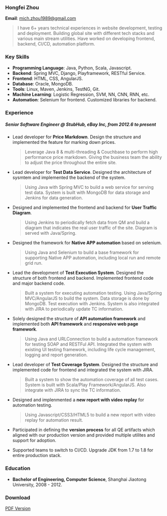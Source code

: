 ### Hongfei Zhou
**Email**: mich.zhou1989@gmail.com

> I have 6+ years technical experiences in website development, testing and deployment. Building global site with different tech stacks and various main stream utilities. Have worked on developing frontend, backend, CI/CD, automation platform.

### Key Skills
* **Programming Language**: Java, Python, Scala, Javascript.
* **Backend**: Spring MVC, Django, Playframework, RESTful Service.
* **Frontend**: HTML, CSS, AngularJS.
* **Database**: Oracle, MongoDB.
* **Tools**: Linux, Maven, Jenkins, TestNG, Git.
* **Machine Learning**: Logistic Regression, SVM, NN, CNN, RNN, etc.
* **Automation**: Selenium for frontend. Customized libraries for backend.

### Experience
##### Senior Software Engineer @ StubHub, eBay Inc, *from 2012.6 to present*

* Lead developer for **Price Markdown**. Design the structure and implemented the feature for marking down prices.
	> Leverage Java 8 & multi-threading & Couchbase to perform high performance price markdown. Giving the business team the ability to adjust the price throughout the entire site.

* Lead developer for **Test Data Service**. Designed the architecture of sysmtem and implemented the backend of the system.
	> Using Java with Spring MVC to build a web service for serving test data. System is built with MongoDB for data storage and Jenkins for data generation.
	
* Designed and implemented the frontend and backend for **User Traffic Diagram**. 
	> Using Jenkins to periodically fetch data from QM and build a diagram that indicates the real user traffic of the site. Diagram is served with Java/Spring.
	
* Designed the framework for **Native APP automation** based on selenium.
	> Using Java and Selenium to build a base framework for supporting Native APP automation, including local run and remote grid run.
	
* Lead the development of **Test Execution System**. Designed the structure of both frontend and backend. Implemented frontend code and major backend code.
	> Built a system for executing automation testing. Using Java/Spring MVC/AngularJS to build the system. Data storage is done by MongoDB. Test execution with Jenkins. System is also integrated with JIRA to periodically update TC information.
	
* Solely designed the structure of **API automation framework** and implemented both **API framework** and **responsive web page framework**.
	> Using Java and URLConnection to build a automation framework for testing SOAP and RESTFul API. Integrated the system with existing UI testing framework, including life cycle management, logging and report generation.
	
* Lead developer of **Test Coverage System**. Designed the structure and implemented code for frontend and integrated the system with JIRA.
	> Built a system to show the automation coverage of all test cases. System is built with Scala/Play Framework/AngularJS. Also integrate with JIRA to sync the TC information.
	
* Designed and implenmented a **new report with video replay** for automation testing.
	> Using Javascript/CSS3/HTML5 to build a new report with video replay for automation result.
	
* Participated in defining the **version process** for all QE artifacts which aligned with our production version and provided multiple utilites and support for adoption.

* Supported teams to switch to CI/CD. Upgrade JDK from 1.7 to 1.8 for entire production stack.

### Education
* **Bachelor of Engineering, Computer Science**, Shanghai Jiaotong University, 2008 - 2012.

### Download  
[PDF Version](hongfei.pdf)